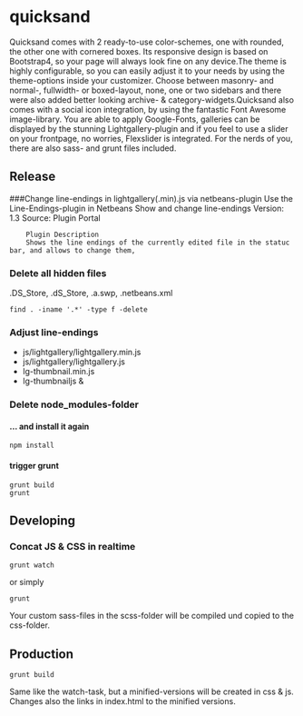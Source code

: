# quicksand
Quicksand comes with 2 ready-to-use color-schemes, one with rounded, the other one with cornered boxes. Its responsive design is based on Bootstrap4, so your page will always look fine on any device.The theme is highly configurable, so you can easily adjust it to your needs by using the theme-options inside your customizer.  Choose between masonry- and normal-, fullwidth- or boxed-layout, none, one or two sidebars and there were also added better looking archive- & category-widgets.Quicksand also comes with a social icon integration, by using the fantastic Font Awesome image-library. You are able to apply Google-Fonts, galleries can be displayed by the stunning Lightgallery-plugin and if you feel to use a slider on your frontpage, no worries, Flexslider is integrated.  For the nerds of you, there are also sass- and grunt files included.

## Release
###Change line-endings in lightgallery(.min).js via netbeans-plugin
Use the Line-Endings-plugin in Netbeans
	Show and change line-endings
		Version: 1.3
		Source: Plugin Portal

		Plugin Description 
		Shows the line endings of the currently edited file in the statuc bar, and allows to change them, 

### Delete all hidden files
.DS_Store, .dS_Store, .a.swp, .netbeans.xml	
```
find . -iname '.*' -type f -delete
```
### Adjust line-endings
- js/lightgallery/lightgallery.min.js
- js/lightgallery/lightgallery.js
- lg-thumbnail.min.js
- lg-thumbnailjs & 
	
### Delete node_modules-folder

#### ... and install it again
     
```
npm install
```

#### trigger grunt 

```
grunt build
grunt
```

## Developing
### Concat JS & CSS in realtime
```
grunt watch
```

or simply 
```
grunt
```


Your custom sass-files in the scss-folder will be compiled und copied to the css-folder. 

## Production
```
grunt build
```
Same like the watch-task, but a minified-versions will be created in css & js.
Changes also the links in index.html to the minified versions.

